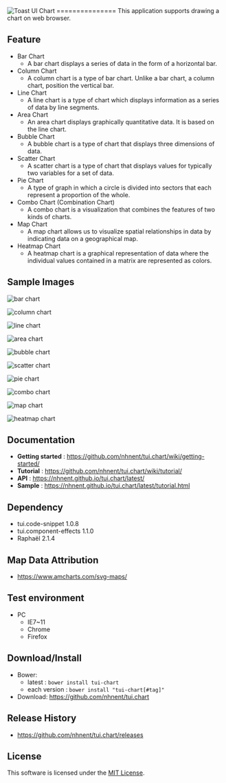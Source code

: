 <img alt="Toast UI Chart" src="https://cloud.githubusercontent.com/assets/2888775/12061211/9fe03df6-afc3-11e5-9077-81342dcb8f49.png">
===============
This application supports drawing a chart on web browser.<br>

## Feature

* Bar Chart<br>
  * A bar chart displays a series of data in the form of a horizontal bar.
* Column Chart<br>
  * A column chart is a type of bar chart. Unlike a bar chart, a column chart, position the vertical bar.
* Line Chart<br>
  * A line chart is a type of chart which displays information as a series of data by line segments.
* Area Chart<br>
  * An area chart displays graphically quantitative data. It is based on the line chart.
* Bubble Chart<br>
  * A bubble chart is a type of chart that displays three dimensions of data.
* Scatter Chart<br>
  * A scatter chart is a type of chart that displays values for typically two variables for a set of data.
* Pie Chart<br>
  * A type of graph in which a circle is divided into sectors that each represent a proportion of the whole.
* Combo Chart (Combination Chart)<br>
  * A combo chart is a visualization that combines the features of two kinds of charts.
* Map Chart<br>
  * A map chart allows us to visualize spatial relationships in data by indicating data on a geographical map.
* Heatmap Chart <br>
  * A heatmap chart is a graphical representation of data where the individual values contained in a matrix are represented as colors.

## Sample Images

![bar chart](https://cloud.githubusercontent.com/assets/2888775/14166360/c7fed622-f74d-11e5-88e4-1eeb0ec3cc73.png)

![column chart](https://cloud.githubusercontent.com/assets/2888775/14168827/6d4a3250-f75f-11e5-9bf5-978ad18932d9.png)

![line chart](https://cloud.githubusercontent.com/assets/2888775/13280685/c7f3eeca-db22-11e5-9d2b-9dd1eb81d247.png)

![area chart](https://cloud.githubusercontent.com/assets/2888775/14877608/45a037d0-0d59-11e6-9488-7b3812e17beb.png)

![bubble chart](https://cloud.githubusercontent.com/assets/2888775/15598957/5eed6618-241a-11e6-9983-ed2a23519a1f.png)

![scatter chart](https://cloud.githubusercontent.com/assets/2888775/15598912/e648cd2e-2419-11e6-848c-9efe9e2e3700.png)

![pie chart](https://cloud.githubusercontent.com/assets/2888775/15598910/e6268796-2419-11e6-9c6d-1b95719e59f7.png)

![combo chart](https://cloud.githubusercontent.com/assets/2888775/15598911/e6273be6-2419-11e6-8671-7e45a6fc3203.png)

![map chart](https://cloud.githubusercontent.com/assets/2888775/14169302/e228221a-f761-11e5-88ed-20e9a2aba45c.png)

![heatmap chart](https://cloud.githubusercontent.com/assets/2888775/16477485/fa47bbc8-3ecc-11e6-937b-8f7ff3f8e3e3.png)

## Documentation
* **Getting started** : https://github.com/nhnent/tui.chart/wiki/getting-started/
* **Tutorial** : https://github.com/nhnent/tui.chart/wiki/tutorial/
* **API** : https://nhnent.github.io/tui.chart/latest/
* **Sample** : https://nhnent.github.io/tui.chart/latest/tutorial.html

## Dependency
* tui.code-snippet 1.0.8
* tui.component-effects 1.1.0
* Raphaël 2.1.4

## Map Data Attribution
* https://www.amcharts.com/svg-maps/

## Test environment
* PC
	* IE7~11
	* Chrome
	* Firefox

## Download/Install
* Bower:
   * latest : `bower install tui-chart`
   * each version : `bower install "tui-chart[#tag]"`
* Download: https://github.com/nhnent/tui.chart

## Release History
* https://github.com/nhnent/tui.chart/releases

## License
This software is licensed under the [MIT License](https://github.com/nhnent/tui.chart/blob/master/LICENSE).
